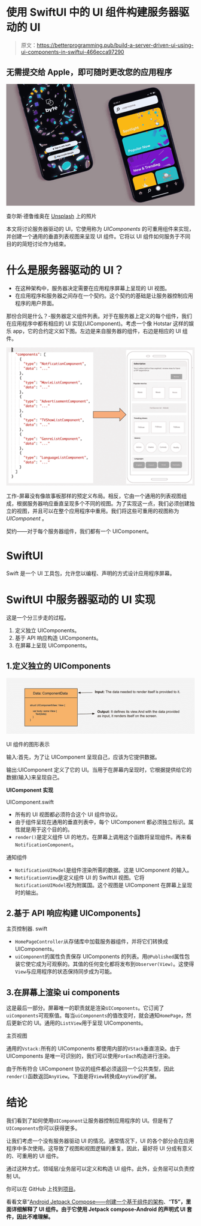 # 使用 SwiftUI 中的 UI 组件构建服务器驱动的 UI

> 原文：<https://betterprogramming.pub/build-a-server-driven-ui-using-ui-components-in-swiftui-466ecca97290>

## 无需提交给 Apple，即可随时更改您的应用程序

![](img/6674483e0402c8e4b9f599053d2586df.png)

查尔斯·德鲁维奥在 [Unsplash](https://unsplash.com?utm_source=medium&utm_medium=referral) 上的照片

本文将讨论服务器驱动的 UI，它使用称为 *UIComponents* 的可重用组件来实现，并创建一个通用的垂直列表视图来呈现 UI 组件。它将以 UI 组件如何服务于不同目的的简短讨论作为结束。

# **什么是服务器驱动的 UI？**

*   在这种架构中，服务器决定需要在应用程序屏幕上呈现的 UI 视图。
*   在应用程序和服务器之间存在一个契约。这个契约的基础是让服务器控制应用程序的用户界面。

那份合同是什么？-服务器定义组件列表。对于在服务器上定义的每个组件，我们在应用程序中都有相应的 UI 实现(UIComponent)。考虑一个像 Hotstar 这样的娱乐 app，它的合约定义如下图。左边是来自服务器的组件，右边是相应的 UI 组件。

![](img/a58329c3241024baa120ea3ed11e22e4.png)

工作-屏幕没有像故事板那样的预定义布局。相反，它由一个通用的列表视图组成，根据服务器响应垂直呈现多个不同的视图。为了实现这一点，我们必须创建独立的视图，并且可以在整个应用程序中重用。我们将这些可重用的视图称为 *UIComponent* 。

契约——对于每个服务器组件，我们都有一个 UIComponent。

# **SwiftUI**

Swift 是一个 UI 工具包，允许您以编程、声明的方式设计应用程序屏幕。

# SwiftUI 中服务器驱动的 UI 实现

这是一个分三步走的过程。

1.  定义独立 UIComponents。
2.  基于 API 响应构造 UIComponents。
3.  在屏幕上呈现 UIComponents。

## 1.**定义独立的 UIComponents**

![](img/9fbf6d62b19f62091fb3aef2d4d0206c.png)

UI 组件的图形表示

输入:首先，为了让 UIComponent 呈现自己，应该为它提供数据。

输出:UIComponent 定义了它的 UI。当用于在屏幕内呈现时，它根据提供给它的数据(输入)来呈现自己。

**UIComponent 实现**

UIComponent.swift

*   所有的 UI 视图都必须符合这个 UI 组件协议。
*   由于组件呈现在通用的垂直列表中，每个 UIComponent 都必须独立标识。属性就是用于这个目的的。
*   `render()`是定义组件 UI 的地方。在屏幕上调用这个函数将呈现组件。再来看`NotificationComponent`。

通知组件

*   `NotificationUIModel`是组件渲染所需的数据。这是 UIComponent 的输入。
*   `NotificationView`是定义组件 UI 的 SwiftUI 视图。它将`NotificationUIModel`视为附属国。这个视图是 UIComponent 在屏幕上呈现时的输出。

## 2.**基于 API 响应构建 UIComponents】**

主页控制器. swift

*   `HomePageController`从存储库中加载服务器组件，并将它们转换成 UIComponents。
*   `uiComponent`的属性负责保存 UIComponents 的列表。用`@Published`属性包装它使它成为可观察的。其值的任何变化都将发布到`Observer(View)`。这使得`View`与应用程序的状态保持同步成为可能。

## 3.**在屏幕上渲染 ui components**

这是最后一部分。屏幕唯一的职责就是渲染`UIComponents`。它订阅了`uiComponents`可观察值。每当`uiComponents`的值改变时，就会通知`HomePage`，然后更新它的 UI。通用的`ListView`用于呈现 UIComponents。

主页视图

通用的`Vstack:`所有的 UIComponents 都使用内部的`VStack`垂直渲染。由于 UIComponents 是唯一可识别的，我们可以使用`ForEach`构造进行渲染。

由于所有符合 UIComponent 协议的组件都必须返回一个公共类型，因此`render()`函数返回`AnyView`。下面是将`View`转换成`AnyView`的扩展。

# 结论

我们看到了如何使用`UIComponent`让服务器控制应用程序的 UI。但是有了`UIComponents`你可以获得更多。

让我们考虑一个没有服务器驱动 UI 的情况。通常情况下，UI 的各个部分会在应用程序中多次使用。这导致了视图和视图逻辑的重复。因此，最好将 UI 分成有意义的、可重用的 UI 组件。

通过这种方式，领域层/业务层可以定义和构造 UI 组件。此外，业务层可以负责控制 UI。

你可以在 GitHub 上找到[项目](https://github.com/AnupAmmanavar/SwiftUI-Server-Driver-UI)。

看看文章“[Android Jetpack Compose——创建一个基于组件的架构](https://medium.com/better-programming/create-a-component-based-architecture-in-android-jetpack-compose-96980c191351)、“**T5”，里面详细解释了 UI 组件。由于它使用 Jetpack compose-Android 的声明式 UI 套件，因此不难理解。**